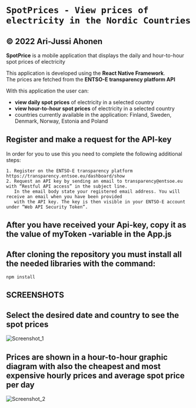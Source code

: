 # `SpotPrices - View prices of electricity in the Nordic Countries`
## &copy; 2022 Ari-Jussi Ahonen
**SpotPrice** is a mobile application that displays the daily and hour-to-hour spot prices of electricity

This application is developed using the **React Native Framework**.<br/>
The prices are fetched from the **ENTSO-E transparency platform API**

With this application the user can:
- **view daily spot prices** of electricity in a selected country
- **view hour-to-hour spot prices** of electricity in a selected country
- countries currently available in the application: Finland, Sweden, Denmark, Norway, Estonia and Poland

## Register and make a request for the API-key
In order for you to use this you need to complete the following additional steps:
```
1. Register on the ENTSO-E transparency platform https://transparency.entsoe.eu/dashboard/show
2. Request an API key by sending an email to transparency@entsoe.eu with “Restful API access” in the subject line. 
   In the email body state your registered email address. You will receive an email when you have been provided
   with the API key. The key is then visible in your ENTSO-E account under “Web API Security Token”.
```

## After you have received your Api-key, copy it as the value of myToken -variable in the App.js

## After cloning the repository you must install all the needed libraries with the command:
```
npm install
```

## **SCREENSHOTS**

## Select the desired date and country to see the spot prices
![Screenshot_1](https://user-images.githubusercontent.com/102353086/224493392-8e24dc16-a058-40d0-93e0-96b22bb0d271.png)

## Prices are shown in a hour-to-hour graphic diagram with also the cheapest and most expensive hourly prices and average spot price per day
![Screenshot_2](https://user-images.githubusercontent.com/102353086/224493404-b41cf23c-bbd0-4072-9896-a3271d755c88.png)

